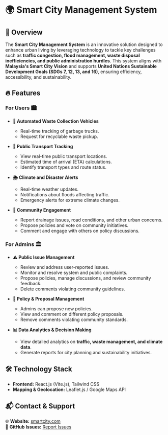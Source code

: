 ﻿# 🌍 Smart City Management System

## 🚀 Overview

The **Smart City Management System** is an innovative solution designed to enhance urban living by leveraging technology to tackle key challenges such as **traffic congestion, flood management, waste disposal inefficiencies, and public administration hurdles**. This system aligns with **Malaysia's Smart City Vision** and supports **United Nations Sustainable Development Goals (SDGs 7, 12, 13, and 16)**, ensuring efficiency, accessibility, and sustainability.

## 🔥 Features

### **For Users** 🏙️

- **🚛 Automated Waste Collection Vehicles**

  - Real-time tracking of garbage trucks.
  - Request for recyclable waste pickup.

- **🚌 Public Transport Tracking**

  - View real-time public transport locations.
  - Estimated time of arrival (ETA) calculations.
  - Identify transport types and route status.

- **🌦️ Climate and Disaster Alerts**

  - Real-time weather updates.
  - Notifications about floods affecting traffic.
  - Emergency alerts for extreme climate changes.

- **💬 Community Engagement**

  - Report drainage issues, road conditions, and other urban concerns.
  - Propose policies and vote on community initiatives.
  - Comment and engage with others on policy discussions.

### **For Admins** 🏛️

- **⚠️ Public Issue Management**

  - Review and address user-reported issues.
  - Monitor and resolve system and public complaints.
  - Propose policies, manage discussions, and review community feedback.
  - Delete comments violating community guidelines.

- **📜 Policy & Proposal Management**

  - Admins can propose new policies.
  - View and comment on different policy proposals.
  - Remove comments violating community standards.

- **📊 Data Analytics & Decision Making**

  - View detailed analytics on **traffic, waste management, and climate data**.
  - Generate reports for city planning and sustainability initiatives.

## 🛠️ Technology Stack

- **Frontend:** React.js (Vite.js), Tailwind CSS
- **Mapping & Geolocation:** Leaflet.js / Google Maps API

## 📬 Contact & Support

🌐 **Website:** [smartcity.com](https://smartcity.com)\
🐞 **GitHub Issues:** [Report Issues](https://github.com/jiayin04/VHack-Ecocity/issues)